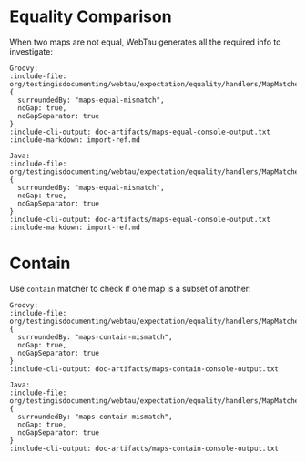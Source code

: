 # Equality Comparison

When two maps are not equal, WebTau generates all the required info to investigate:

```tabs
Groovy:
:include-file: org/testingisdocumenting/webtau/expectation/equality/handlers/MapMatchersGroovyExamplesTest.groovy {
  surroundedBy: "maps-equal-mismatch",
  noGap: true,
  noGapSeparator: true
}
:include-cli-output: doc-artifacts/maps-equal-console-output.txt 
:include-markdown: import-ref.md

Java:
:include-file: org/testingisdocumenting/webtau/expectation/equality/handlers/MapMatchersJavaExamplesTest.java {
  surroundedBy: "maps-equal-mismatch",
  noGap: true,
  noGapSeparator: true
}
:include-cli-output: doc-artifacts/maps-equal-console-output.txt 
:include-markdown: import-ref.md
```


# Contain

Use `contain` matcher to check if one map is a subset of another:

```tabs
Groovy:
:include-file: org/testingisdocumenting/webtau/expectation/equality/handlers/MapMatchersGroovyExamplesTest.groovy {
  surroundedBy: "maps-contain-mismatch",
  noGap: true,
  noGapSeparator: true
}
:include-cli-output: doc-artifacts/maps-contain-console-output.txt 

Java:
:include-file: org/testingisdocumenting/webtau/expectation/equality/handlers/MapMatchersJavaExamplesTest.java {
  surroundedBy: "maps-contain-mismatch",
  noGap: true,
  noGapSeparator: true
}
:include-cli-output: doc-artifacts/maps-contain-console-output.txt 
```

